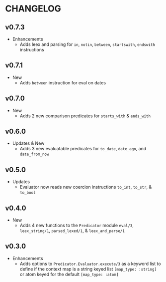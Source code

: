 # CHANGELOG

## v0.7.3
  * Enhancements
    * Adds leex and parsing for `in`, `notin`, `between`, `startswith`, `endswith` instructions

## v0.7.1
  * New
    * Adds `between` instruction for eval on dates

## v0.7.0
  * New
    * Adds 2 new comparison predicates for `starts_with` & `ends_with`

## v0.6.0
  * Updates & New
    * Adds 3 new evaluatable predicates for `to_date`, `date_ago`, and `date_from_now`

## v0.5.0
  * Updates
    * Evaluator now reads new coercion instructions `to_int`, `to_str`, & `to_bool`

## v0.4.0
  * New
    * Adds 4 new functions to the `Predicator` module `eval/3`, `leex_string/1`, `parsed_lexed/1`, & `leex_and_parse/1`

## v0.3.0
  * Enhancements
    * Adds options to `Predicator.Evaluator.execute/3` as a keyword list to define if the context map is a string keyed list `[map_type: :string]` or atom keyed for the default `[map_type: :atom]`
